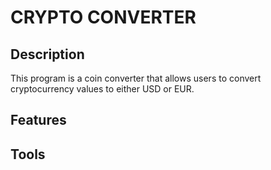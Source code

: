 # CRYPTO CONVERTER

## Description
This program is a coin converter that allows users to convert cryptocurrency values to either USD or EUR.

## Features

## Tools
